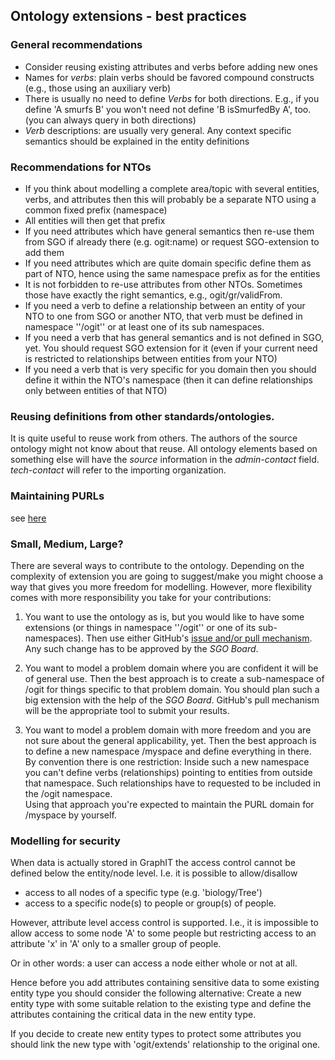 ## Ontology extensions - best practices

### General recommendations

* Consider reusing existing attributes and verbs before adding new ones
* Names for _verbs_: plain verbs should be favored compound constructs (e.g., those using an auxiliary verb)
* There is usually no need to define _Verbs_ for both directions. E.g., if you define 'A smurfs B' you won't need not define 'B isSmurfedBy A', too.  (you can always query in both directions)
* _Verb_ descriptions: are usually very general. Any context specific semantics should be explained in the entity definitions

### Recommendations for NTOs

* If you think about modelling a complete area/topic with several entities, verbs, and attributes then this will probably be a separate NTO using a common fixed prefix (namespace)
* All entities will then get that prefix
* If you need attributes which have general semantics then re-use them from SGO if already there (e.g. ogit:name) or request SGO-extension to add them
* If you need attributes which are quite domain specific define them as part of NTO, hence using the same namespace prefix as for the entities
* It is not forbidden to re-use attributes from other NTOs. Sometimes those have exactly the right semantics, e.g., ogit/gr/validFrom.
* If you need a verb to define a relationship between an entity of your NTO to one from SGO or another NTO, that verb must be defined in namespace ''/ogit'' or at least one of its sub namespaces.
* If you need a verb that has general semantics and is not defined in SGO, yet.
  You should request SGO extension for it (even if your current need is restricted to relationships between entities from your NTO)
* If you need a verb that is very specific for you domain then you should define it within the NTO's namespace (then it can define relationships only between entities of that NTO)

### Reusing definitions from other standards/ontologies.

It is quite useful to reuse work from others. The authors of the source ontology might not know about that reuse.
All ontology elements based on something else will have the _source_ information in the *admin-contact* field. *tech-contact* will refer to the importing organization.

### Maintaining PURLs

see [here](../../blob/master/NTO/PURL_ID_Registration.md)

### Small, Medium, Large?

There are several ways to contribute to the ontology. Depending on the complexity of extension you are going to suggest/make you might choose a way that gives you more freedom for modelling. However, more flexibility comes with more responsibility you take for your contributions:

1. You want to use the ontology as is, but you would like to have some extensions (or things in namespace ''/ogit'' or one of its sub-namespaces). Then use either GitHub's [issue and/or pull mechanism](../../blob/master/CONTRIBUTING.md). Any such change has to be approved by the _SGO Board_.

2. You want to model a problem domain where you are confident it will be of general use. Then the best approach is to create a sub-namespace of /ogit for things specific to that problem domain. You should plan such a big extension with the help of the _SGO Board_. GitHub's pull mechanism will be the appropriate tool to submit your results.

3. You want to model a problem domain with more freedom and you are not sure about the general applicability, yet. Then the best approach is to define a new namespace /myspace and define everything in there. <br/> By convention there is one restriction: Inside such a new namespace you can't define verbs (relationships) pointing to entities from outside that namespace. Such relationships have to requested to be included in the /ogit namespace.<br/> Using that approach you're expected to maintain the PURL domain for /myspace by yourself.

### Modelling for security

[comment]: # (GraphIT should not be mentioned. GraphIT depends on OGIT, not the other way round.)
When data is actually stored in GraphIT the access control cannot be defined below the entity/node level. I.e. it is possible to allow/disallow
* access to all nodes of a specific type (e.g. 'biology/Tree')
* access to a specific node(s)
to people or group(s) of people.

However, attribute level access control is supported. I.e., it is impossible to allow access to some node 'A' to some people but restricting access to an attribute 'x' in 'A' only to a smaller group of people.

Or in other words: a user can access a node either whole or not at all.

Hence before you add attributes containing sensitive data to some existing entity type you should consider the following alternative: Create a new entity type with some suitable relation to the existing type and define the attributes containing the critical data in the new entity type.

If you decide to create new entity types to protect some attributes you should link the new type with 'ogit/extends' relationship to the original one.
